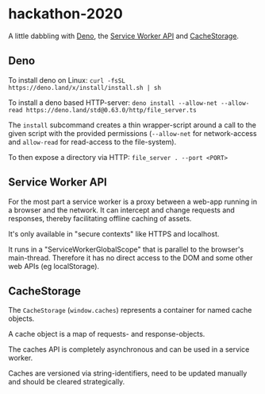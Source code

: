 # hackathon-2020

A little dabbling with [Deno](https://deno.land/), the [Service Worker API](https://developer.mozilla.org/en-US/docs/Web/API/Service_Worker_API) and [CacheStorage](https://developer.mozilla.org/en-US/docs/Web/API/CacheStorage).

## Deno

To install deno on Linux:
`curl -fsSL https://deno.land/x/install/install.sh | sh`

To install a deno based HTTP-server:
`deno install --allow-net --allow-read https://deno.land/std@0.63.0/http/file_server.ts`

The `install` subcommand creates a thin wrapper-script around a call to the given script with the provided permissions (`--allow-net` for network-access and `allow-read` for read-access to the file-system).

To then expose a directory via HTTP:
`file_server . --port <PORT>`

## Service Worker API

For the most part a service worker is a proxy between a web-app running in a browser and the network. 
It can intercept and change requests and responses, thereby facilitating offline caching of assets.

It's only available in "secure contexts" like HTTPS and localhost.

It runs in a "ServiceWorkerGlobalScope" that is parallel to the browser's main-thread. Therefore it has no direct access to the DOM and some other web APIs (eg localStorage).

## CacheStorage

The `CacheStorage` (`window.caches`) represents a container for named cache objects.

A cache object is a map of requests- and response-objects.

The caches API is completely asynchronous and can be used in a service worker.

Caches are versioned via string-identifiers, need to be updated manually and should be cleared strategically.